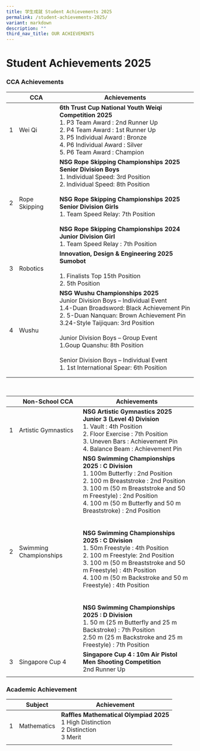 ```yaml
---
title: 学生成就 Student Achievements 2025
permalink: /student-achievements-2025/
variant: markdown
description: ""
third_nav_title: OUR ACHIEVEMENTS
---
```

# Student Achievements 2025


### CCA Achievements


| | CCA| Achievements |
| -------- | -------- | -------- |
| 1     | Wei Qi  | **6th Trust Cup National Youth Weiqi Competition 2025** <br>1.	P3 Team Award : 2nd Runner Up<br>2. P4 Team Award : 1st Runner Up <br>3. P5 Individual Award : Bronze <br>4. P6 Individual Award : Silver <br> 5. P6 Team Award : Champion  |
|2|Rope Skipping|**NSG Rope Skipping Championships 2025 Senior Division Boys**  <br> 1. Individual Speed: 3rd Position <br> 2. Individual Speed: 8th Position <br><br>**NSG Rope Skipping Championships 2025 Senior Division Girls** <br> 1. Team Speed Relay: 7th Position <br><br>**NSG Rope Skipping Championships 2024 Junior Division Girl** <br>1. Team Speed Relay : 7th Position  |
|3|Robotics|**Innovation, Design &amp; Engineering 2025 Sumobot** <br><br>1. Finalists Top 15th Position<br>2. 5th Position|
|4|Wushu|**NSG Wushu Championships 2025**<br>Junior Division Boys – Individual Event<br>1.4-Duan Broadsword: Black Achievement Pin<br>2.	5-Duan Nanquan: Brown Achievement Pin <br>3.24-Style Taijiquan: 3rd Position <br><br>Junior Division Boys – Group Event <br>1.Goup Quanshu: 8th Position<br><br>Senior Division Boys – Individual Event <br>1.	1st International Spear: 6th Position  |
||||
||||

<br>

| | Non-School CCA| Achievements |
| -------- | -------- | -------- |
| 1 | Artistic Gymnastics  | **NSG Artistic Gymnastics 2025 Junior 3 (Level 4) Division** <br>1. Vault : 4th Position <br> 2. Floor Exercise : 7th Position <br>3. Uneven Bars : Achievement Pin <br>4. Balance Beam : Achievement Pin|
|2|Swimming Championships|**NSG Swimming Championships 2025 : C Division** <br>1. 100m Butterfly : 2nd Position <br>2. 100 m Breaststroke : 2nd Position <br>3. 100 m (50 m Breaststroke and 50 m Freestyle) : 2nd Position <br>4. 100 m (50 m Butterfly and 50 m Breaststroke) : 2nd Position <br><br><br>**NSG Swimming Championships 2025 : C Division**<br>1. 50m Freestyle : 4th Position <br> 2. 100 m Freestyle: 2nd Position <br> 3. 100 m (50 m Breaststroke and 50 m Freestyle) : 4th Position <br> 4. 100 m (50 m Backstroke and 50 m Freestyle) : 4th Position <br><br><br>**NSG Swimming Championships 2025 : D Division**<br>1. 50 m (25 m Butterfly and 25 m Backstroke) : 7th Position <br>2.50 m (25 m Backstroke and 25 m Freestyle) : 7th Position  |
|3|Singapore Cup 4|**Singapore Cup 4 : 10m Air Pistol Men Shooting Competition** <br>2nd Runner Up|
||||

### Academic Achievement

| | Subject| Achievement |
| -------- | -------- | -------- |
|1|Mathematics|**Raffles Mathematical Olympiad 2025** <br>1 High Distinction<br>2 Distinction<br>3 Merit<br> |
||||